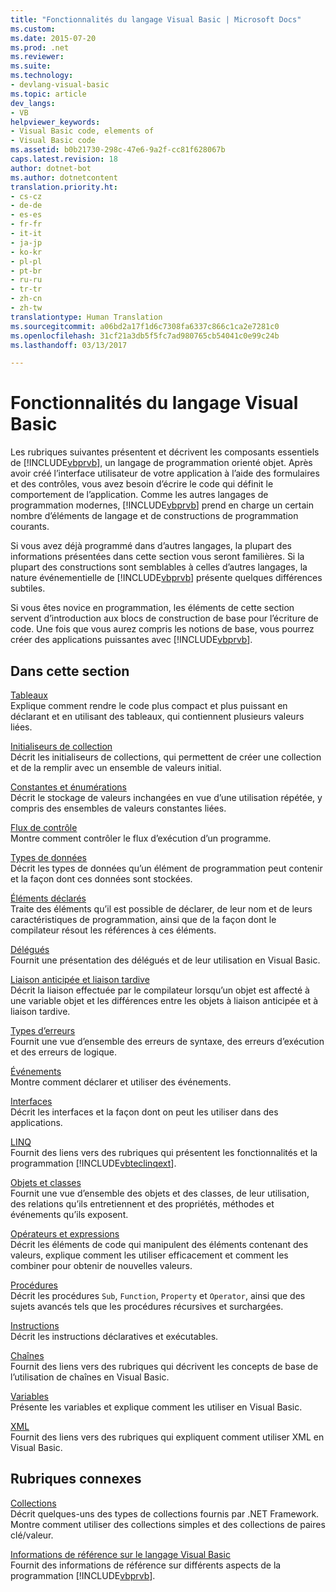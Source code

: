```yaml
---
title: "Fonctionnalités du langage Visual Basic | Microsoft Docs"
ms.custom: 
ms.date: 2015-07-20
ms.prod: .net
ms.reviewer: 
ms.suite: 
ms.technology:
- devlang-visual-basic
ms.topic: article
dev_langs:
- VB
helpviewer_keywords:
- Visual Basic code, elements of
- Visual Basic code
ms.assetid: b0b21730-298c-47e6-9a2f-cc81f628067b
caps.latest.revision: 18
author: dotnet-bot
ms.author: dotnetcontent
translation.priority.ht:
- cs-cz
- de-de
- es-es
- fr-fr
- it-it
- ja-jp
- ko-kr
- pl-pl
- pt-br
- ru-ru
- tr-tr
- zh-cn
- zh-tw
translationtype: Human Translation
ms.sourcegitcommit: a06bd2a17f1d6c7308fa6337c866c1ca2e7281c0
ms.openlocfilehash: 31cf21a3db5f5fc7ad980765cb54041c0e99c24b
ms.lasthandoff: 03/13/2017

---
```

# <a name="visual-basic-language-features"></a>Fonctionnalités du langage Visual Basic
Les rubriques suivantes présentent et décrivent les composants essentiels de [!INCLUDE[vbprvb](../../../csharp/programming-guide/concepts/linq/includes/vbprvb_md.md)], un langage de programmation orienté objet. Après avoir créé l’interface utilisateur de votre application à l’aide des formulaires et des contrôles, vous avez besoin d’écrire le code qui définit le comportement de l’application. Comme les autres langages de programmation modernes, [!INCLUDE[vbprvb](../../../csharp/programming-guide/concepts/linq/includes/vbprvb_md.md)] prend en charge un certain nombre d’éléments de langage et de constructions de programmation courants.  
  
 Si vous avez déjà programmé dans d’autres langages, la plupart des informations présentées dans cette section vous seront familières. Si la plupart des constructions sont semblables à celles d’autres langages, la nature événementielle de [!INCLUDE[vbprvb](../../../csharp/programming-guide/concepts/linq/includes/vbprvb_md.md)] présente quelques différences subtiles.  
  
 Si vous êtes novice en programmation, les éléments de cette section servent d’introduction aux blocs de construction de base pour l’écriture de code. Une fois que vous aurez compris les notions de base, vous pourrez créer des applications puissantes avec [!INCLUDE[vbprvb](../../../csharp/programming-guide/concepts/linq/includes/vbprvb_md.md)].  
  
## <a name="in-this-section"></a>Dans cette section  
 [Tableaux](../../../visual-basic/programming-guide/language-features/arrays/index.md)  
 Explique comment rendre le code plus compact et plus puissant en déclarant et en utilisant des tableaux, qui contiennent plusieurs valeurs liées.  
  
 [Initialiseurs de collection](../../../visual-basic/programming-guide/language-features/collection-initializers/index.md)  
 Décrit les initialiseurs de collections, qui permettent de créer une collection et de la remplir avec un ensemble de valeurs initial.  
  
 [Constantes et énumérations](../../../visual-basic/programming-guide/language-features/constants-enums/index.md)  
 Décrit le stockage de valeurs inchangées en vue d’une utilisation répétée, y compris des ensembles de valeurs constantes liées.  
  
 [Flux de contrôle](../../../visual-basic/programming-guide/language-features/control-flow/index.md)  
 Montre comment contrôler le flux d’exécution d’un programme.  
  
 [Types de données](../../../visual-basic/programming-guide/language-features/data-types/index.md)  
 Décrit les types de données qu’un élément de programmation peut contenir et la façon dont ces données sont stockées.  
  
 [Éléments déclarés](../../../visual-basic/programming-guide/language-features/declared-elements/index.md)  
 Traite des éléments qu’il est possible de déclarer, de leur nom et de leurs caractéristiques de programmation, ainsi que de la façon dont le compilateur résout les références à ces éléments.  
  
 [Délégués](../../../visual-basic/programming-guide/language-features/delegates/index.md)  
 Fournit une présentation des délégués et de leur utilisation en Visual Basic.  
  
 [Liaison anticipée et liaison tardive](../../../visual-basic/programming-guide/language-features/early-late-binding/index.md)  
 Décrit la liaison effectuée par le compilateur lorsqu’un objet est affecté à une variable objet et les différences entre les objets à liaison anticipée et à liaison tardive.  
  
 [Types d’erreurs](../../../visual-basic/programming-guide/language-features/error-types.md)  
 Fournit une vue d’ensemble des erreurs de syntaxe, des erreurs d’exécution et des erreurs de logique.  
  
 [Événements](../../../visual-basic/programming-guide/language-features/events/index.md)  
 Montre comment déclarer et utiliser des événements.  
  
 [Interfaces](../../../visual-basic/programming-guide/language-features/interfaces/index.md)  
 Décrit les interfaces et la façon dont on peut les utiliser dans des applications.  
  
 [LINQ](../../../visual-basic/programming-guide/language-features/linq/index.md)  
 Fournit des liens vers des rubriques qui présentent les fonctionnalités et la programmation [!INCLUDE[vbteclinqext](../../../csharp/getting-started/includes/vbteclinqext_md.md)].  
  
 [Objets et classes](../../../visual-basic/programming-guide/language-features/objects-and-classes/index.md)  
 Fournit une vue d’ensemble des objets et des classes, de leur utilisation, des relations qu’ils entretiennent et des propriétés, méthodes et événements qu’ils exposent.  
  
 [Opérateurs et expressions](../../../visual-basic/programming-guide/language-features/operators-and-expressions/index.md)  
 Décrit les éléments de code qui manipulent des éléments contenant des valeurs, explique comment les utiliser efficacement et comment les combiner pour obtenir de nouvelles valeurs.  
  
 [Procédures](../../../visual-basic/programming-guide/language-features/procedures/index.md)  
 Décrit les procédures `Sub`, `Function`, `Property` et `Operator`, ainsi que des sujets avancés tels que les procédures récursives et surchargées.  
  
 [Instructions](../../../visual-basic/programming-guide/language-features/statements.md)  
 Décrit les instructions déclaratives et exécutables.  
  
 [Chaînes](../../../visual-basic/programming-guide/language-features/strings/index.md)  
 Fournit des liens vers des rubriques qui décrivent les concepts de base de l’utilisation de chaînes en Visual Basic.  
  
 [Variables](../../../visual-basic/programming-guide/language-features/variables/index.md)  
 Présente les variables et explique comment les utiliser en Visual Basic.  
  
 [XML](../../../visual-basic/programming-guide/language-features/xml/index.md)  
 Fournit des liens vers des rubriques qui expliquent comment utiliser XML en Visual Basic.  
  
## <a name="related-sections"></a>Rubriques connexes  
 [Collections](http://msdn.microsoft.com/library/e76533a9-5033-4a0b-b003-9c2be60d185b)  
 Décrit quelques-uns des types de collections fournis par .NET Framework. Montre comment utiliser des collections simples et des collections de paires clé/valeur.  
  
 [Informations de référence sur le langage Visual Basic](../../../visual-basic/language-reference/index.md)  
 Fournit des informations de référence sur différents aspects de la programmation [!INCLUDE[vbprvb](../../../csharp/programming-guide/concepts/linq/includes/vbprvb_md.md)].
